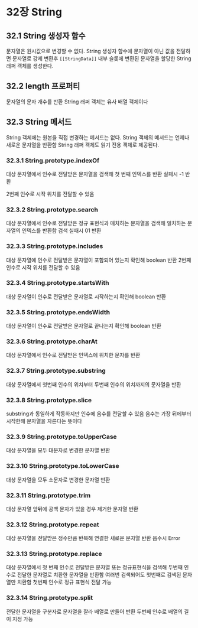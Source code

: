 # 32장 String

## 32.1 String 생성자 함수

문자열은 원시값으로 변경할 수 없다.
String 생성자 함수에 문자열이 아닌 값을 전달하면 문자열로 강제 변환후 `[[StringData]]` 내부 슬롯에 변환된 문자열을 할당한 String 래퍼 객체를 생성한다.

## 32.2 length 프로퍼티

문자열의 문자 개수를 반환
String 래퍼 객체는 유사 배열 객체이다

## 32.3 String 메서드

String 객체에는 원본을 직접 변경하는 메서드는 없다.
String 객체의 메서드는 언제나 새로운 문자열을 반환함
String 래퍼 객체도 읽기 전용 객체로 제공된다.

### 32.3.1 String.prototype.indexOf

대상 문자열에서 인수로 전달받은 문자열을 검색해 첫 번째 인덱스를 반환
실패시 -1 반환

2번째 인수로 시작 위치를 전달할 수 있음

### 32.3.2 String.prototype.search

대상 문자열에서 인수로 전달받은 정규 표현식과 매치하는 문자열을 검색해 일치하는 문자열의 인덱스를 반환함
검색 실패시 01 반환

### 32.3.3 String.prototype.includes

대상 문자열에 인수로 전달받은 문자열이 포함되어 있는지 확인해 boolean 반환
2번째 인수로 시작 위치를 전달할 수 있음

### 32.3.4 String.prototype.startsWith

대상 문자열이 인수로 전달받은 문자열로 시작하는지 확인해 boolean 반환

### 32.3.5 String.prototype.endsWidth

대상 문자열이 인수로 전달받은 문자열로 끝나는지 확인해 boolean 반환

### 32.3.6 String.prototype.charAt

대상 문자열에서 인수로 전달받은 인덱스에 위치한 문자를 반환

### 32.3.7 String.prototype.substring

대상 문자열에서 첫번째 인수의 위치부터 두번째 인수의 위치까지의 문자열을 반환

### 32.3.8 String.prototype.slice

substring과 동일하게 작동하지만 인수에 음수를 전달할 수 있음
음수는 가장 뒤에부터 시작한해 문자열을 자른다는 뜻이다

### 32.3.9 String.prototype.toUpperCase

대상 문자열을 모두 대문자로 변경한 문자열 반환

### 32.3.10 String.prototype.toLowerCase

대상 문자열을 모두 소문자로 변경한 문자열 반환

### 32.3.11 String.prototype.trim

대상 문자열 앞뒤에 공백 문자가 있을 경우 제거한 문자열 반환

### 32.3.12 String.prototype.repeat

대상 문자열을 전달받은 정수만큼 반복해 연결한 새로운 문자열 반환
음수시 Error

### 32.3.13 String.prototype.replace

대상 문자열에서 첫 번째 인수로 전달받은 문자열 또는 정규표현식을 검색해
두번째 인수로 전달한 문자열로 치환한 문자열을 반환함
여러번 검색되어도 첫번째로 검색된 문자열만 치환함
첫번째 인수로 정규 표현식 전달 가능

### 32.3.14 String.prototype.split

전달한 문자열을 구분자로 문자열을 잘라 배열로 만들어 반환
두번째 인수로 배열의 길이 지정 가능
